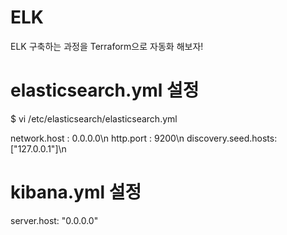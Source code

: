 # ELK
ELK 구축하는 과정을 Terraform으로 자동화 해보자!

# elasticsearch.yml 설정
$ vi /etc/elasticsearch/elasticsearch.yml

network.host : 0.0.0.0\n
http.port : 9200\n
discovery.seed.hosts:["127.0.0.1"]\n

# kibana.yml 설정
server.host: "0.0.0.0"